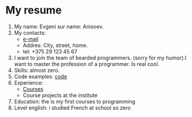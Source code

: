 # My resume #

1. My name: Evgeni sur name: Anisoev.
2. My contacts:
   * [e-mail](trash_jack@mail.ru)
   * Addres: City, street, home.
   * tel: +375 29 123 45 67
3. I want to join the team of bearded programmers. (sorry for my humor).I want to master the profession of a programmer. Is real cool.
4. Skills: almost zero.
5. Code examples: [code](https://github.com/nupaT/warmup)
6. Experience: 
    * [Courses](https://www.codecademy.com/users/nupaT/achievements)
    * Course projects at the institute
7. Education: the is my first courses to programming
8. Level english: i studied French at school so zero
